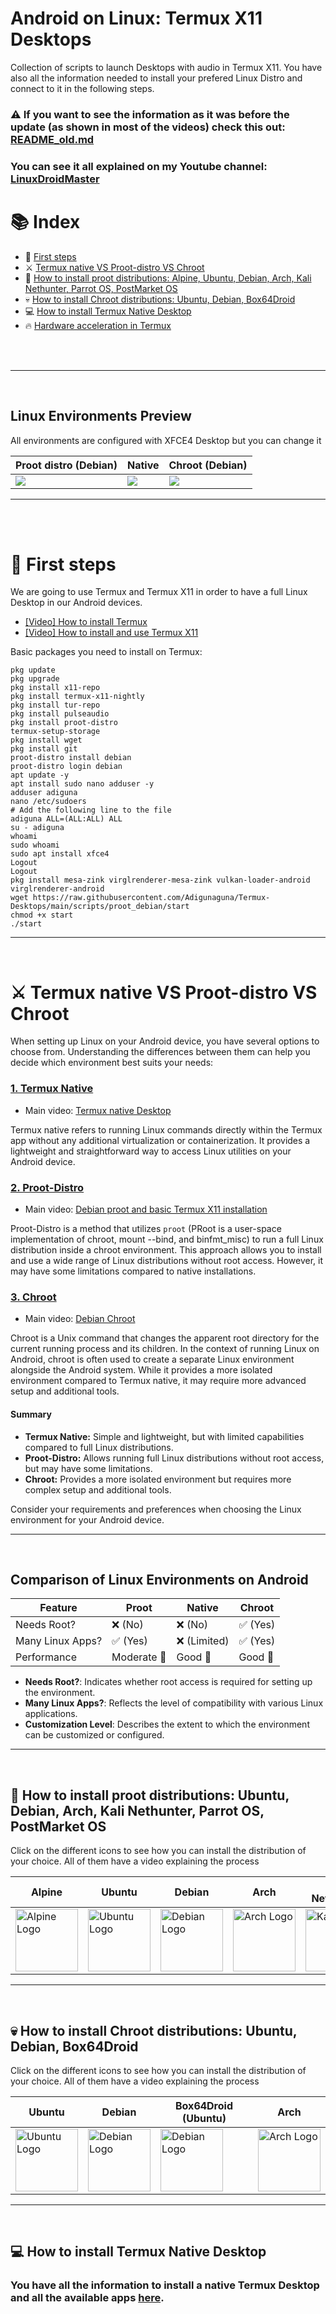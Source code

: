 # Android on Linux: Termux X11 Desktops

Collection of scripts to launch Desktops with audio in Termux X11. You have also all the information needed to install your prefered Linux Distro and connect to it in the following steps. 

### ⚠️ If you want to see the information as it was before the update (as shown in most of the videos) check this out: [README_old.md](README_old.md)

### You can see it all explained on my Youtube channel: [LinuxDroidMaster](https://www.youtube.com/@LinuxDroidMaster/videos)



# 📚 Index
* 🏁 [First steps](#first-steps)
* ⚔️ [Termux native VS Proot-distro VS Chroot](#choose-linux)
* 🐧 [How to install proot distributions: Alpine, Ubuntu, Debian, Arch, Kali Nethunter, Parrot OS, PostMarket OS](#proot-distributions)
* 💀 [How to install Chroot distributions: Ubuntu, Debian, Box64Droid](#chroot-distributions)
* 💻 [How to install Termux Native Desktop](#termux-native)
* 🔥 [Hardware acceleration in Termux](https://github.com/LinuxDroidMaster/Termux-Desktops/blob/main/Documentation/HardwareAcceleration.md)

<br>
<br>  

---  
<br>


## Linux Environments Preview
All environments are configured with XFCE4 Desktop but you can change it

| Proot distro (Debian) | Native | Chroot (Debian) |
|---------------------------------------------|---------------------------------------------|---------------------------------------------|
| <img src="/Documentation/images/preview_proot.jpg"/> | <img src="/Documentation/images/preview_native.jpg"/>| <img src="/Documentation/images/preview_chroot.jpg"/>|


---  
<br>
<br>

# 🏁 First steps <a name=first-steps></a>
We are going to use Termux and Termux X11 in order to have a full Linux Desktop in our Android devices. 

* [[Video] How to install Termux](https://www.youtube.com/watch?v=OMJAyq5NHp0)
* [[Video] How to install and use Termux X11](https://www.youtube.com/watch?v=mXkXzFqSeYE)

Basic packages you need to install on Termux: 

```
pkg update
pkg upgrade
pkg install x11-repo
pkg install termux-x11-nightly
pkg install tur-repo
pkg install pulseaudio
pkg install proot-distro
termux-setup-storage
pkg install wget
pkg install git
proot-distro install debian
proot-distro login debian
apt update -y
apt install sudo nano adduser -y
adduser adiguna
nano /etc/sudoers
# Add the following line to the file
adiguna ALL=(ALL:ALL) ALL
su - adiguna
whoami
sudo whoami
sudo apt install xfce4
Logout
Logout
pkg install mesa-zink virglrenderer-mesa-zink vulkan-loader-android virglrenderer-android
wget https://raw.githubusercontent.com/Adigunaguna/Termux-Desktops/main/scripts/proot_debian/start
chmod +x start
./start
```

---  
<br>

# ⚔️ Termux native VS Proot-distro VS Chroot <a name=choose-linux></a>

When setting up Linux on your Android device, you have several options to choose from. Understanding the differences between them can help you decide which environment best suits your needs:

### [1. Termux Native](#termux-native)

- Main video: [Termux native Desktop](https://www.youtube.com/watch?v=rq85dxMb7e4)

Termux native refers to running Linux commands directly within the Termux app without any additional virtualization or containerization. It provides a lightweight and straightforward way to access Linux utilities on your Android device.

### [2. Proot-Distro](#proot-distro)

- Main video: [Debian proot and basic Termux X11 installation](https://www.youtube.com/watch?v=mXkXzFqSeYE)

Proot-Distro is a method that utilizes `proot` (PRoot is a user-space implementation of chroot, mount --bind, and binfmt_misc) to run a full Linux distribution inside a chroot environment. This approach allows you to install and use a wide range of Linux distributions without root access. However, it may have some limitations compared to native installations.

### [3. Chroot](#chroot)

- Main video: [Debian Chroot](https://www.youtube.com/watch?v=EDjKBme0DRI)

Chroot is a Unix command that changes the apparent root directory for the current running process and its children. In the context of running Linux on Android, chroot is often used to create a separate Linux environment alongside the Android system. While it provides a more isolated environment compared to Termux native, it may require more advanced setup and additional tools.

#### Summary

- **Termux Native:** Simple and lightweight, but with limited capabilities compared to full Linux distributions.
- **Proot-Distro:** Allows running full Linux distributions without root access, but may have some limitations.
- **Chroot:** Provides a more isolated environment but requires more complex setup and additional tools.

Consider your requirements and preferences when choosing the Linux environment for your Android device.

---  
<br>

## Comparison of Linux Environments on Android

| Feature             | Proot          | Native         | Chroot         |
|---------------------|----------------|----------------|----------------|
| Needs Root?         | ❌ (No)        | ❌ (No)        | ✅ (Yes)       |
| Many Linux Apps?    | ✅ (Yes)   | ❌ (Limited)       | ✅ (Yes)       |
| Performance         | Moderate 💼    | Good 🚀        | Good 🚀   |

- **Needs Root?**: Indicates whether root access is required for setting up the environment.
- **Many Linux Apps?**: Reflects the level of compatibility with various Linux applications.
- **Customization Level**: Describes the extent to which the environment can be customized or configured.

---  
<br>

## 🐧 How to install proot distributions: Ubuntu, Debian, Arch, Kali Nethunter, Parrot OS, PostMarket OS <a name=proot-distributions></a>

Click on the different icons to see how you can install the distribution of your choice. All of them have a video explaining the process 

| Alpine | Ubuntu | Debian | Arch | Kali NetHunter | Parrot OS | PostMarket | Void |
|--------|--------|------|----------------|----------------|----------------|----------------|----------------|
| <a href="/Documentation/proot/alpine_proot.md"><img src="https://upload.wikimedia.org/wikipedia/commons/thumb/6/60/New_Logo_Alpine_Linux.svg/1200px-New_Logo_Alpine_Linux.svg.png" alt="Alpine Logo" width="100"></a> | <a href="/Documentation/proot/ubuntu_proot.md"><img src="https://upload.wikimedia.org/wikipedia/commons/thumb/a/ab/Logo-ubuntu_cof-orange-hex.svg/1200px-Logo-ubuntu_cof-orange-hex.svg.png" alt="Ubuntu Logo" width="100"></a> | <a href="/Documentation/proot/debian_proot.md"><img src="https://www.shareicon.net/data/2015/09/16/101872_debian_512x512.png" alt="Debian Logo" width="100"></a> | <a href="/Documentation/proot/arch_proot.md"><img src="https://cdn0.iconfinder.com/data/icons/flat-round-system/512/archlinux-512.png" alt="Arch Logo" width="100"></a> | <a href="/Documentation/proot/kalinethunter_proot.md"><img src="https://static-00.iconduck.com/assets.00/distributor-logo-kali-linux-icon-2048x2005-dki611fk.png" alt="Kali Logo" width="100"></a> | <a href="/Documentation/proot/parrotos_proot.md"><img src="https://gdm-catalog-fmapi-prod.imgix.net/ProductLogo/b91dba39-aef6-4808-be11-8eda81f81f56.png" alt="Kali Logo" width="100"></a> | <a href="/Documentation/proot/postmarket.md"><img src="https://upload.wikimedia.org/wikipedia/commons/thumb/a/a6/PostmarketOS_logo.svg/1024px-PostmarketOS_logo.svg.png" alt="PostMarket Logo" width="100"></a> | <a href="/Documentation/proot/voidlinux.md"><img src="https://upload.wikimedia.org/wikipedia/commons/thumb/0/02/Void_Linux_logo.svg/2485px-Void_Linux_logo.svg.png" alt="Void logo" width="100"></a> |

---  
<br>

## 💀 How to install Chroot distributions: Ubuntu, Debian, Box64Droid <a name=chroot-distributions></a>

Click on the different icons to see how you can install the distribution of your choice. All of them have a video explaining the process 

| Ubuntu | Debian | Box64Droid (Ubuntu) | Arch |
|--------|--------|--------|--------|
| <a href="/Documentation/chroot/ubuntu_chroot.md"><img src="https://upload.wikimedia.org/wikipedia/commons/thumb/a/ab/Logo-ubuntu_cof-orange-hex.svg/1200px-Logo-ubuntu_cof-orange-hex.svg.png" alt="Ubuntu Logo" width="100"></a> | <a href="/Documentation/chroot/debian_chroot.md"><img src="https://www.shareicon.net/data/2015/09/16/101872_debian_512x512.png" alt="Debian Logo" width="100"></a> | <a href="/Documentation/chroot/box64droid_chroot.md"><img src="https://box64droid.com/wp-content/uploads/2023/10/Box64droid-logo.png" alt="Debian Logo" width="100"></a> | <a href="/Documentation/chroot/arch_chroot.md"><img src="https://cdn0.iconfinder.com/data/icons/flat-round-system/512/archlinux-512.png" alt="Arch Logo" width="100"></a> |

---  
<br>

## 💻 How to install Termux Native Desktop <a name=termux-native></a>
### You have all the information to install a native Termux Desktop and all the available apps [here](/Documentation/native/termux_native.md).
